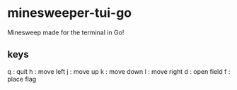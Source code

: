# minesweeper-tui-go

Minesweep made for the terminal in Go!

## keys

q : quit
h : move left
j : move up
k : move down
l : move right
d : open field
f : place flag


